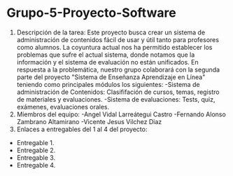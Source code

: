 # Grupo-5-Proyecto-Software
1) Descripción de la tarea: Este proyecto busca crear un sistema de administración de contenidos fácil de usar y útil tanto para profesores como alumnos. La coyuntura actual nos ha permitido establecer los problemas que sufre el actual sistema, donde notamos que la información y el sistema de evaluación no están unificados.
En respuesta a la problemática, nuestro grupo colaborará con la segunda parte del proyecto "Sistema de Enseñanza Aprendizaje en Línea" teniendo como principales módulos los siguientes:
  -Sistema de administración de Contenidos: Clasififación de cursos, temas, registro de materiales y evaluaciones.
  -Sistema de evaluaciones: Tests, quiz, exámenes, evaluaciones orales.
3) Miembros del equipo:
-Angel Vidal Larreátegui Castro
-Fernando Alonso Zambrano Altamirano
-Vicente Jesus Vilchez Diaz
3) Enlaces a entregables del 1 al 4 del proyecto:
- Entregable 1.
- Entregable 2.
- Entregable 3.
- Entregable 4.
